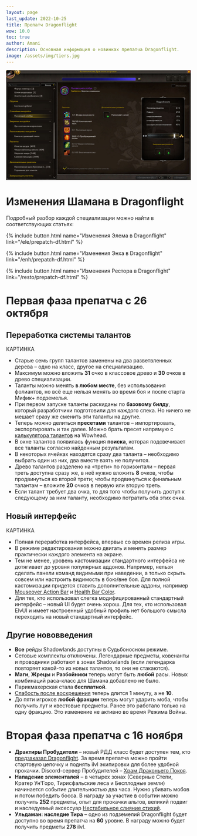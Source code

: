 ```yaml
---
layout: page
last_update: 2022-10-25
title: Препатч Dragonflight
wow: 10.0
toc: true
author: Amani
description: Основная информация о новинках препатча Dragonflight. 
image: /assets/img/tiers.jpg
---
```


<p align="center">
    <img src="/assets/img/proftitle.jpg"> 
</p>

# Изменения Шамана в Dragonflight

Подробный разбор каждой специализации можно найти в соответствующих статьях:

<p></p>

{% include button.html name="Изменения Элема в Dragonflight" link="/ele/prepatch-df.html" %}  

<p></p>

{% include button.html name="Изменения Энха в Dragonflight" link="/enh/prepatch-df.html" %}  

<p></p>

{% include button.html name="Изменения Рестора в Dragonflight" link="/resto/prepatch-df.html" %}  

<p></p>

# Первая фаза препатча с 26 октября

## Переработка системы талантов

КАРТИНКА

* Старые семь групп талантов заменены на два разветвленных дерева – одно на класс, другое на специализацию.
* Максимум можно вложить **31** очко в классовое древо и **30** очков в древо специализации.
* Таланты можно менять **в любом месте**, без использования фолиантов, но всё еще нельзя менять во время боя и после старта Мифик+ подземелья.
* При первом запуске таланты раскиданы по **базовому билду**, который разработчики подготовили для каждого спека. Но ничего не мешает сразу же сменить эти таланты на другие.
* Теперь можно делиться **пресетами** талантов – импортировать, экспортировать и так далее. Можно брать пресет напрямую с [калькулятора талантов](https://www.wowhead.com/beta/talent-calc/shaman/elemental) на Wowhead. 
* В окне талантов появилась функция **поиска**, которая подсвечивает все таланты согласно найденным результатам.
* В некоторых ячейках находятся сразу два таланта – необходимо выбрать один из них, два вместе взять не получится.
* Древо талантов разделено на «трети» по горизонтали – первая треть доступна сразу же, в неё нужно вложить **8** очков, чтобы продвинуться ко второй трети; чтобы продвинуться к финальным талантам – вложите **20** очков в первую или вторую треть.
* Если талант требует два очка, то для того чтобы получить доступ к следующему за ним таланту, необходимо потратить оба этих очка.

## Новый интерфейс

КАРТИНКА

* Полная переработка интерфейса, впервые со времен релиза игры.
* В режиме редактирования можно двигать и менять размер практически каждого элемента на экране.
* Тем не менее, уровень кастомизации стандартного интерфейса не дотягивает до уровня популярных аддонов. Например, нельзя сделать панели команд видимыми при наведении, а только скрыть совсем или настроить видимость в бою/вне боя. Для полной кастомизации придется ставить дополнительные аддоны, например [Mouseover Action Bar](https://www.curseforge.com/wow/addons/mouseoveractionbars-mouseover-action-bars) и [Health Bar Color](https://www.curseforge.com/wow/addons/healthbarcolor).
* Для тех, кто использовал слегка модифицированный стандартный интерфейс – новый UI будет очень хорош. Для тех, кто использовал ElvUI и имеет настроенный удобный профиль нет большого смысла переходить на новый стандартный интерфейс.

## Другие нововведения

* **Все** рейды Shadowlands доступны в Судьбоносном режиме.
* Сетовые комплекты отключены. Легендарные предметы, ковенанты и проводники работают в зонах Shadowlands (если легендарка повторяет какой-то из новых талантов, то они не стакаются).
* **Маги**, **Жрецы** и **Разбойники** теперь могут быть **любой** расы. Новых комбинаций раса-класс для Шамана добавлено не было.
* Парикмахерская стала **бесплатной**.
* [Слабость после воскрешения](https://www.wowhead.com/beta/spell=15007/) теперь длится **1** минуту, а не **10**.
* До пяти игроков **любой фракции** теперь могут ударить моба, чтобы получить лут и квестовые предметы. Ранее это работало только на одну фракцию. Это изменение не активно во время Режима Войны.

# Вторая фаза препатча с 16 ноября

* **Драктиры Пробудители** – новый РДД класс будет доступен тем, кто [предзаказал Dragonflight](https://boosty.to/amani/posts/de4ad587-12a6-4c4b-93ce-2067b8cba986?share=post_link). За время препатча можно пройти стартовую цепочку и поднять ilvl экипировки для более удобной прокачки. Discord-сервер Пробудителей – [Храм Драконьего Покоя](https://discord.gg/5yMyjh9SG7).
* **Нападение элементалей** – в четырех зонах (Северные Степи, Кратер Ун'Горо, Тирисфальские леса и Бесплодные земли) начинается событие длительностью два часа. Нужно убивать мобов и потом победить босса. В награду за участие в событии можно получить **252** предметы, опыт для прокачки альтов, великий подвиг и наследуемый аксессуар [Нестабильное слияние стихий](https://www.wowhead.com/beta/item=199686).
* **Ульдаман: наследие Тира** – одно из подземелий Dragonflight будет доступно во время препатча на **60** уровне. В награду можно будет получить предметы **278** ilvl.




